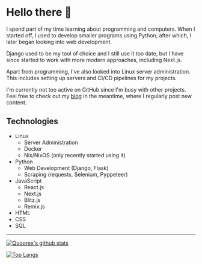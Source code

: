 # Hello there 👋

I spend part of my time learning about programming and computers.
When I started off, I used to develop smaller programs using Python,
after which, I later began looking into web development.

Django used to be my tool of choice
and I still use it too date,
but I have since started to work with more modern approaches,
including Next.js.

Apart from programming, I've also looked into Linux server administration.
This includes setting up servers and CI/CD pipelines for my projects.

I'm currently not too active on GitHub since I'm busy with other projects.
Feel free to check out my [blog](https://quoorex.com/blog) in the meantime, where I regularly post new content.

## Technologies

- Linux
  - Server Administration
  - Docker
  - Nix/NixOS (only recently started using it)
- Python
  - Web Development (Django, Flask)
  - Scraping (requests, Selenium, Pyppeteer)
- JavaScript
  - React.js
  - Next.js
  - Blitz.js
  - Remix.js
- HTML
- CSS
- SQL

---

[![Quoorex's github stats](https://github-readme-stats.vercel.app/api?username=quoorex&theme=radical&count_private=true&show_icons=true)](https://github.com/anuraghazra/github-readme-stats)

[![Top Langs](https://github-readme-stats.vercel.app/api/top-langs/?username=quoorex&theme=radical&count_private=true&layout=compact)](https://github.com/anuraghazra/github-readme-stats)
